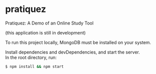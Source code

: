 # pratiquez
Pratiquez: A Demo of an Online Study Tool

(this application is still in development)

To run this project locally,
MongoDB must be installed on your system.<br>

Install dependencies and devDependencies, and start the server.<br>
In the root directory, run:
```sh
$ npm install && npm start
```

